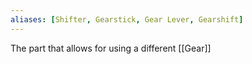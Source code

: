 ```yaml
---
aliases: [Shifter, Gearstick, Gear Lever, Gearshift]
---
```


The part that allows for using a different [[Gear]]